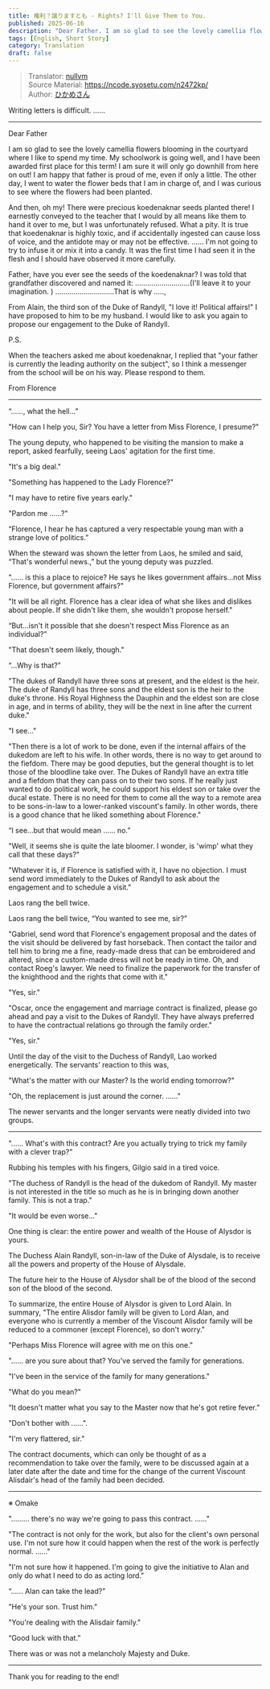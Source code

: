 ```yaml
---
title: 権利？譲りますとも - Rights? I'll Give Them to You.
published: 2025-06-16
description: "Dear Father. I am so glad to see the lovely camellia flowers blooming in the courtyard where I like to spend my time. My schoolwork is going well, and I have been awarded first place for this term! I am sure it will only go downhill from here on out! I am happy that father is proud of me, even if only a little. The other day, I went to water the flower beds that I am in charge of, and I was curious to see where the flowers had been planted."
tags: [English, Short Story]
category: Translation
draft: false
---
```


> Translator: [nullvm](https://github.com/nullvm)  
> Source Material: https://ncode.syosetu.com/n2472kp/  
> Author: [ひかめさん](https://mypage.syosetu.com/1282555/)

Writing letters is difficult. ......

---

Dear Father

I am so glad to see the lovely camellia flowers blooming in the courtyard where I like to spend my time. My schoolwork is going well, and I have been awarded first place for this term! I am sure it will only go downhill from here on out! I am happy that father is proud of me, even if only a little. The other day, I went to water the flower beds that I am in charge of, and I was curious to see where the flowers had been planted. 

And then, oh my! There were precious koedenaknar seeds planted there! I earnestly conveyed to the teacher that I would by all means like them to hand it over to me, but I was unfortunately refused. What a pity. It is true that koedenaknar is highly toxic, and if accidentally ingested can cause loss of voice, and the antidote may or may not be effective. ...... I'm not going to try to infuse it or mix it into a candy. It was the first time I had seen it in the flesh and I should have observed it more carefully.

Father, have you ever see the seeds of the koedenaknar? I was told that grandfather discovered and named it: ...........................(I'll leave it to your imagination. ) .............................That is why .....,

From Alain, the third son of the Duke of Randyll, "I love it! Political affairs!" I have proposed to him to be my husband. I would like to ask you again to propose our engagement to the Duke of Randyll.

P.S.

When the teachers asked me about koedenaknar, I replied that "your father is currently the leading authority on the subject", so I think a messenger from the school will be on his way. Please respond to them.


From Florence

---

“......, what the hell...”

"How can I help you, Sir? You have a letter from Miss Florence, I presume?"

The young deputy, who happened to be visiting the mansion to make a report, asked fearfully, seeing Laos' agitation for the first time.

"It's a big deal."

"Something has happened to the Lady Florence?"

"I may have to retire five years early."

"Pardon me ......?"

“Florence, I hear he has captured a very respectable young man with a strange love of politics.”

When the steward was shown the letter from Laos, he smiled and said, “That's wonderful news.,” but the young deputy was puzzled.

"...... is this a place to rejoice? He says he likes government affairs...not Miss Florence, but government affairs?"

"It will be all right. Florence has a clear idea of what she likes and dislikes about people. If she didn't like them, she wouldn't propose herself."

“But...isn't it possible that she doesn't respect Miss Florence as an individual?”

"That doesn't seem likely, though."

“...Why is that?”

"The dukes of Randyll have three sons at present, and the eldest is the heir. The duke of Randyll has three sons and the eldest son is the heir to the duke's throne. His Royal Highness the Dauphin and the eldest son are close in age, and in terms of ability, they will be the next in line after the current duke."

"I see..."

"Then there is a lot of work to be done, even if the internal affairs of the dukedom are left to his wife. In other words, there is no way to get around to the fiefdom. There may be good deputies, but the general thought is to let those of the bloodline take over. The Dukes of Randyll have an extra title and a fiefdom that they can pass on to their two sons. If he really just wanted to do political work, he could support his eldest son or take over the ducal estate. There is no need for them to come all the way to a remote area to be sons-in-law to a lower-ranked viscount's family. In other words, there is a good chance that he liked something about Florence."

“I see...but that would mean ...... no.”

"Well, it seems she is quite the late bloomer. I wonder, is 'wimp' what they call that these days?"

"Whatever it is, if Florence is satisfied with it, I have no objection. I must send word immediately to the Dukes of Randyll to ask about the engagement and to schedule a visit."

Laos rang the bell twice.

Laos rang the bell twice, “You wanted to see me, sir?”

"Gabriel, send word that Florence's engagement proposal and the dates of the visit should be delivered by fast horseback. Then contact the tailor and tell him to bring me a fine, ready-made dress that can be embroidered and altered, since a custom-made dress will not be ready in time. Oh, and contact Roeg's lawyer. We need to finalize the paperwork for the transfer of the knighthood and the rights that come with it."

"Yes, sir."

"Oscar, once the engagement and marriage contract is finalized, please go ahead and pay a visit to the Dukes of Randyll. They have always preferred to have the contractual relations go through the family order."

"Yes, sir."

Until the day of the visit to the Duchess of Randyll, Lao worked energetically. The servants' reaction to this was,

"What's the matter with our Master? Is the world ending tomorrow?"

"Oh, the replacement is just around the corner. ......"

The newer servants and the longer servants were neatly divided into two groups.

---

"...... What's with this contract? Are you actually trying to trick my family with a clever trap?"

Rubbing his temples with his fingers, Gilgio said in a tired voice.

"The duchess of Randyll is the head of the dukedom of Randyll. My master is not interested in the title so much as he is in bringing down another family. This is not a trap."

"It would be even worse..."

One thing is clear: the entire power and wealth of the House of Alysdor is yours.

The Duchess Alain Randyll, son-in-law of the Duke of Alysdale, is to receive all the powers and property of the House of Alysdale.

The future heir to the House of Alysdor shall be of the blood of the second son of the blood of the second.

To summarize, the entire House of Alysdor is given to Lord Alain. In summary, "The entire Alisdor family will be given to Lord Alan, and everyone who is currently a member of the Viscount Alisdor family will be reduced to a commoner (except Florence), so don't worry."

"Perhaps Miss Florence will agree with me on this one."

"...... are you sure about that? You've served the family for generations.

"I've been in the service of the family for many generations."

"What do you mean?"

“It doesn't matter what you say to the Master now that he's got retire fever.”

"Don't bother with ......".

"I'm very flattered, sir."

The contract documents, which can only be thought of as a recommendation to take over the family, were to be discussed again at a later date after the date and time for the change of the current Viscount Alisdair's head of the family had been decided.

---

※ Omake

"......... there's no way we're going to pass this contract. ......"

"The contract is not only for the work, but also for the client's own personal use. I'm not sure how it could happen when the rest of the work is perfectly normal. ......"

"I'm not sure how it happened. I'm going to give the initiative to Alan and only do what I need to do as acting lord."

“...... Alan can take the lead?”

"He's your son. Trust him."

"You're dealing with the Alisdair family."

“Good luck with that.”

There was or was not a melancholy Majesty and Duke.

---

Thank you for reading to the end!